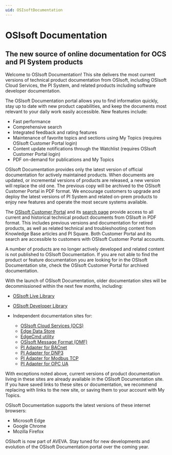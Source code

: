 ```yaml
---
uid: OSIsoftDocumentation
---
```


# OSIsoft Documentation

## The new source of online documentation for OCS and PI System products

Welcome to OSIsoft Documentation! This site delivers the most current versions of technical product documentation from OSIsoft, including OSIsoft Cloud Services, the PI System, and related products including software developer documentation.

The OSIsoft Documentation portal allows you to find information quickly, stay up to date with new product capabilities, and keep the documents most relevant to your daily work easily accessible. New features include:

* Fast performance
* Comprehensive search
* Integrated feedback and rating features
* Maintenance of favorite topics and sections using My Topics (requires OSIsoft Customer Portal login)
* Content update notifications through the Watchlist (requires OSIsoft Customer Portal login)
* PDF on-demand for publications and My Topics

OSIsoft Documentation provides only the latest version of official documentation for actively maintained products. When documents are updated, or incremental versions of products are released, a new version will replace the old one. The previous copy will be archived to the OSIsoft Customer Portal in PDF format. We encourage customers to upgrade and deploy the latest versions of PI System and related on-prem products to enjoy new features and operate the most secure systems available.

The [OSIsoft Customer Portal](https://my.osisoft.com/) and its [search page](https://customers.osisoft.com/s/) provide access to all current and historical technical product documents from OSIsoft in PDF format. This includes previous versions and documentation for retired products, as well as related technical and troubleshooting content from Knowledge Base articles and PI Square. Both Customer Portal and its search are accessible to customers with OSIsoft Customer Portal accounts.

A number of products are no longer actively developed and related content is not published to OSIsoft Documentation. If you are not able to find the product or feature documentation you are looking for in the OSIsoft Documentation site, check the OSIsoft Customer Portal for archived documentation.

With the launch of OSIsoft Documentation, older documentation sites will be decommissioned within the next few months, including:

* [OSIsoft Live Library](https://livelibrary.osisoft.com/LiveLibrary/web/ui.xql?action=html&resource=publist_home.html)
* [OSIsoft Developer Library](https://techsupport.osisoft.com/Documentation/PI-AF-SDK/html/1a02af4c-1bec-4804-a9ef-3c7300f5e2fc.htm)
* Independent documentation sites for:

  * [OSIsoft Cloud Services (OCS)](https://ocs-docs.osisoft.com/Content_Portal/OCS_Content_Portal_Overview.html)
  * [Edge Data Store](https://osisoft.github.io/Edge-Data-Store-Docs/content/)
  * [EdgeCmd utility](https://osisoft.github.io/EdgeCmd-Docs/content/)
  * [OSIsoft Message Format (OMF)](https://omf-docs.osisoft.com/)
  * [PI Adapter for BACnet](https://osisoft.github.io/PI-Adapter-BACnet-Docs/content/)
  * [PI Adapter for DNP3](https://osisoft.github.io/PI-Adapter-DNP3-Docs/content/)
  * [PI Adapter for Modbus TCP](https://osisoft.github.io/PI-Adapter-Modbus-Docs/content/)
  * [PI Adapter for OPC UA](https://osisoft.github.io/PI-Adapter-OPC-UA-Docs/content/)

With exceptions noted above, current versions of product documentation living in these sites are already available in the OSIsoft Documentation site. If you have saved links to these sites or documentation, we recommend replacing with links to the new site, or saving them to your account with My Topics.

OSIsoft Documentation supports the latest versions of these internet browsers:

* Microsoft Edge
* Google Chrome
* Mozilla Firefox

OSIsoft is now part of AVEVA. Stay tuned for new developments and evolution of the OSIsoft Documentation portal over the coming year.
